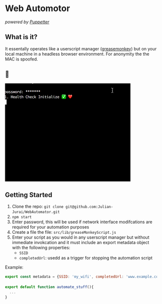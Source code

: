 # Web Automotor
_powered by [Puppetter](https://github.com/GoogleChrome/puppeteer)_

## What is it?

It essentally operates like a userscript manager ([greasemonkey](https://en.wikipedia.org/wiki/Greasemonkey)) but on your local machine in a headless browser environment. For anonymity the the MAC is spoofed.  

## 🤖
<img src="./Demo.gif">

## Getting Started

1. Clone the repo: `git clone git@github.com:Julian-Jurai/WebAutomator.git`
2. `npm start`
3. Enter password, this will be used if network interface modifcations are required for your automation purposes
4. Create a file the file: `src/lib/greaseMonkeyScript.js`
5. Enter your script as you would in any userscript manager but without immediate invokcation and it must include an export metadata object with the following properties:
   - `SSID`
   - `completedUrl`: usedd as a trigger for stopping the automation script

Example:

```javascript
export const metadata = {SSID: 'my_wifi', completedUrl: 'www.example.com/finished'}

export default function automate_stuff(){
  ...
}
```

